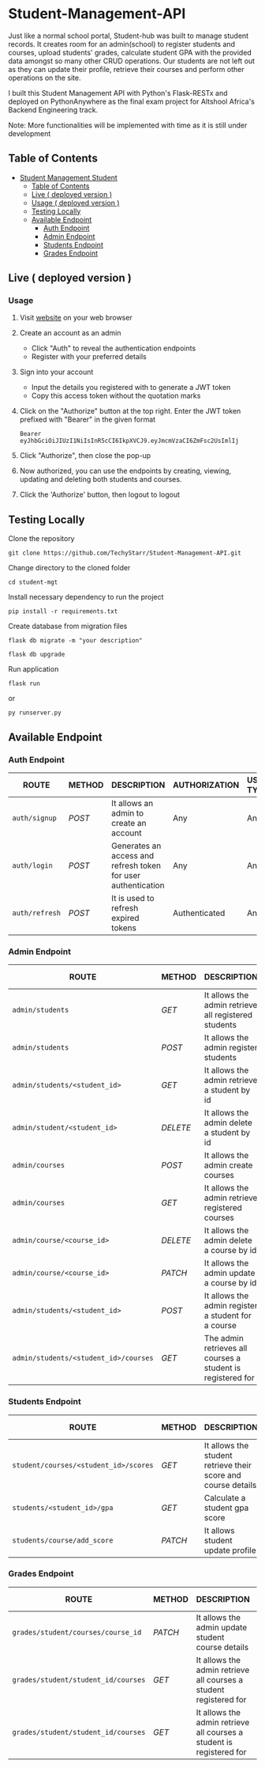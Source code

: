 # Student-Management-API

Just like a normal school portal, Student-hub was built to manage student records. It creates room for an admin(school) to register students and courses, upload students' grades, calculate student GPA with the provided data amongst so many other CRUD operations. Our students are not left out as they can update their profile, retrieve their courses and perform other operations on the site.

I built this Student Management API with Python's Flask-RESTx and deployed on PythonAnywhere as the final exam project for Altshool Africa's Backend Engineering track.

Note: More functionalities will be implemented with time as it is still under development

## Table of Contents

- [Student Management Student](#student-management-student)
  - [Table of Contents](#table-of-contents)
  - [Live ( deployed version )](#live--deployed-version-)
  - [Usage ( deployed version )](#usage--deployed-version-)
  - [Testing Locally](#testing-locally)
  - [Available Endpoint](#available-endpoint)
    - [Auth Endpoint](#auth-endpoint)
    - [Admin Endpoint](#admin-endpoint)
    - [Students Endpoint](#students-endpoint)
    - [Grades Endpoint](#grades-endpoint)

## Live ( deployed version )

### Usage
1. Visit [website](https://techystarr.pythonanywhere.com/) on your web browser


2. Create an account as an admin
    - Click "Auth" to reveal the authentication endpoints
    - Register with your preferred details


3. Sign into your account
    - Input the details you registered with to generate a JWT token
    - Copy this access token without the quotation marks


4. Click on the "Authorize" button at the top right. Enter the JWT token prefixed with "Bearer" in the given format
    ```
    Bearer eyJhbGciOiJIUzI1NiIsInR5cCI6IkpXVCJ9.eyJmcmVzaCI6ZmFsc2UsImlIj
    ```
    
5. Click "Authorize", then close the pop-up


6. Now authorized, you can use the endpoints by creating, viewing, updating and deleting both students and courses.


7. Click the 'Authorize' button, then logout to logout


## Testing Locally

Clone the repository


```console
git clone https://github.com/TechyStarr/Student-Management-API.git
```



Change directory to the cloned folder

```console
cd student-mgt
```

Install necessary dependency to run the project

```console
pip install -r requirements.txt
```
Create database from migration files 

```console
flask db migrate -m "your description"
```

```console
flask db upgrade
```
Run application

```console
flask run
```

or

```console
py runserver.py
```





## Available Endpoint

### Auth Endpoint
| ROUTE | METHOD | DESCRIPTION | AUTHORIZATION  | USER TYPE |  PLACEHOLDER | 
| ------- | ----- | ------------ | ------|------- | ----- |
|  `auth/signup` | _POST_ | It allows an admin to create an account  | Any | Any |  ---- | 
|  `auth/login` |  _POST_  | Generates an access and refresh token for user authentication | Any | Any | ---- | 
|  `auth/refresh` |  _POST_  | It is used to refresh expired tokens   | Authenticated | Any | ---- | 




### Admin Endpoint
| ROUTE | METHOD | DESCRIPTION | AUTHORIZATION  | USER TYPE |  PLACEHOLDER | 
| ------- | ----- | ------------ | ------|------- | ----- |
|  `admin/students` |  _GET_  | It allows the admin retrieve all registered students   | Authenticated | Admin | ---- |
|  `admin/students` |  _POST_  | It allows the admin register students   | Authenticated | Admin | ---- |
|  `admin/students/<student_id>` |  _GET_  | It allows the admin retrieve a student by id | Authenticated | Any | A student ID |
|  `admin/student/<student_id>` |  _DELETE_  | It allows the admin delete a student by id | Authenticated | Admin | A student ID |
|  `admin/courses` |  _POST_  | It allows the admin create courses   | Authenticated | Admin | ---- |
|  `admin/courses` |  _GET_  | It allows the admin retrieve registered courses   | Authenticated | Admin | ---- |
|  `admin/course/<course_id>` |  _DELETE_  | It allows the admin delete a course by id | Authenticated | Any | A course ID |
|  `admin/course/<course_id>` |  _PATCH_  | It allows the admin update a course by id | Authenticated | Any | A course ID |
|  `admin/students/<student_id>` |  _POST_  | It allows the admin register a student for a course  | Authenticated | Any | A student ID |
|  `admin/students/<student_id>/courses` |  _GET_  | The admin retrieves all courses a student is registered for   | Authenticated | ---- | A student ID |





### Students Endpoint
| ROUTE | METHOD | DESCRIPTION | AUTHORIZATION  | USER TYPE |  PLACEHOLDER | 
| ------- | ----- | ------------ | ------|------- | ----- |
|  `student/courses/<student_id>/scores` |  _GET_  | It allows the student retrieve their score and course details   | Authenticated | Student | A student ID |
|  `students/<student_id>/gpa` |  _GET_  | Calculate a student gpa score   | Authenticated | Student | A student ID |
|  `students/course/add_score` |  _PATCH_  | It allows student update profile | Authenticated | Student | ---- |



### Grades Endpoint
| ROUTE | METHOD | DESCRIPTION | AUTHORIZATION  | USER TYPE |  PLACEHOLDER | 
| ------- | ----- | ------------ | ------|------- | ----- |
|  `grades/student/courses/course_id` |  _PATCH_  | It allows the admin update student course details   | Authenticated | Admin | ---- |
|  `grades/student/student_id/courses` |  _GET_  | It allows the admin retrieve all courses a student registered for   | Authenticated | Admin | ---- |
|  `grades/student/student_id/courses` |  _GET_  | It allows the admin retrieve all courses a student is registered for   | Authenticated | Admin | ---- |



